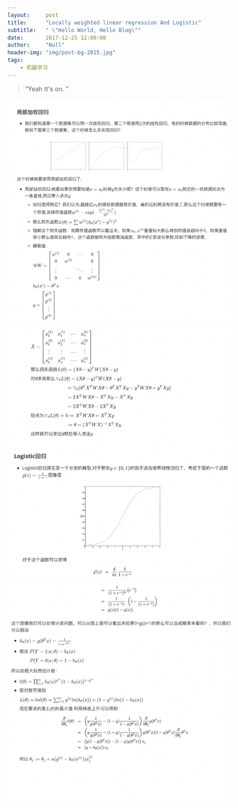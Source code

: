 ```yaml
---
layout:     post
title:      "Locally weighted linear regression And Logistic"
subtitle:   " \"Hello World, Hello Blog\""
date:       2017-12-25 12:00:00
author:     "Null"
header-img: "img/post-bg-2015.jpg"
tags:
    - 机器学习
---
```


> “Yeah It's on. ”



![log1](/img/log/log1.png)

![log2](/img/log/log2.png)

![log3](/img/log/log3.png)

